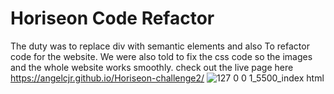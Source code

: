 # Horiseon Code Refactor
The duty was to replace div with semantic elements and also To refactor code for the website. We were also told to fix the css code so the images and the whole website works smoothly. 
check out the live page here https://angelcjr.github.io/Horiseon-challenge2/
![127 0 0 1_5500_index html](https://user-images.githubusercontent.com/79959345/171498328-366dde5a-de09-4643-8b5f-cfbee4fce1c4.png)
